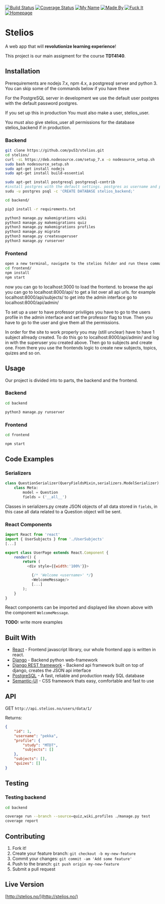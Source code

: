 [![Build Status](https://www.travis-ci.org/pu53/stelios.svg?branch=master)](https://www.travis-ci.org/pu53/stelios)
[![Coverage Status](https://img.shields.io/badge/Coverage-LOL-red.svg)](https://coveralls.io/github/pu53/stelios?branch=master)
[![My Name](https://img.shields.io/badge/My%20Name-Jeff-green.svg)](http://images2.storyjumper.com/transcoder.png?trim&id=16-4hltn1jwl3-il14efj9&maxw=512&maxh=512)
[![Made By](https://img.shields.io/badge/Made%20By-Andreas-blue.svg)](https://upload.wikimedia.org/wikipedia/commons/thumb/2/21/Sabaoth_icon_%28Russia%2C_19_c.%29_2.jpeg/220px-Sabaoth_icon_%28Russia%2C_19_c.%29_2.jpeg)
[![Fuck It](https://img.shields.io/badge/Fuck%20It-Ship%20It-yellow.svg)](http://images2.storyjumper.com/transcoder.png?trim&id=16-4hltn1jwl3-il14efj9&maxw=512&maxh=512)
[![Homepage](https://img.shields.io/badge/You%20Are%20In-Homepage-lightgrey.svg)](http://stelios.no)

# Stelios
A web app that will **revolutionize learning experience**!

This project is our main assigment for the course **TDT4140**.

## Installation
Prerequirements are nodejs 7.x, npm 4.x, a postgresql server and python 3. You can skip some of the commands below if you have these

For the PostgreSQL server in development we use the default user postgres with the default password postgres.

If you set up this in production You must also make a user, stelios_user.

You must also give stelios_user all permissions for the database stelios_backend if in production.

### Backend
```bash
git clone https://github.com/pu53/stelios.git
cd stelios/
curl -sL https://deb.nodesource.com/setup_7.x -o nodesource_setup.sh
sudo bash nodesource_setup.sh
sudo apt-get install nodejs
sudo apt-get install build-essential

sudo apt-get install postgresql postgresql-contrib
#install postgres with the default settings. postgres as username and postgres as password. You can look at backend/backend/settings/settings_dev.py if you want to look for the settings related with the database.
sudu -u postgres psql -c 'CREATE DATABASE stelios_backend;'

cd backend/

pip3 install -r requirements.txt

python3 manage.py makemigrations wiki
python3 manage.py makemigrations quiz
python3 manage.py makemigrations profiles
python3 manage.py migrate
python3 manage.py createsuperuser
python3 manage.py runserver
```

### Frontend
```bash
open a new terminal, navigate to the stelios folder and run these commands
cd frontend/
npm install
npm start
```

now you can go to localhost:3000 to load the frontend.
to browse the api you can go to localhost:8000/api/ to get a list over all api urls. for example localhost:8000/api/subjects/
to get into the admin interface go to localhost:8000/api/admin/

To set up a user to have professor priviliges you have to go to the users profile in the admin interface and set the professor flag to true.
Then you have to go to the user and give them all the permissions.

In order for the site to work properly you may (still unclear) have to have 1 subject allready created. To do this go to
localhost:8000/api/admin/ and log in with the superuser you created above. Then go to subjects and create one. From there you use the frontends logic to create new subjects, topics, quizes and so on.


## Usage
Our project is divided into to parts, the backend and the frontend.
### Backend
```bash
cd backend

python3 manage.py runserver
```

### Frontend

```bash
cd frontend

npm start
```



## Code Examples

### Serializers
```python
class QuestionSerializer(QueryFieldsMixin,serializers.ModelSerializer):
	class Meta:
		model = Question
		fields = ('__all__')
```
Classes in serializers.py create JSON objects of all data stored in `fields`, in this case all data related to a Question object will be sent.

### React Components

```js
import React from 'react'
import { UserSubjects } from './UserSubjects'
[...]

export class UserPage extends React.Component {
    render() {
        return (
          <div style={{width:'100%'}}>

            {/* 'Welcome <username>' */}
            <WelcomeMessage/>
            [...]
        );
    }
}

```

React components can be imported and displayed like shown above with the component `WelcomeMessage`.

**TODO:** write more examples


## Built With

* [React](https://facebook.github.io/react/) - Frontend javascript library, our whole frontend app is written in react.
* [Django](https://www.djangoproject.com/) - Backend python web-framework
* [Django REST framework](http://www.django-rest-framework.org/) - Backend api framework built on top of django, creates the JSON api interface
* [PostgreSQL](https://www.postgresql.org/) - A fast, reliable and production ready SQL database
* [Semantic-UI](https://semantic-ui.com/) - CSS framework thats easy, comfortable and fast to use

## API

GET `http://api.stelios.no/users/data/1/`

Returns:

```json
{
    "id": 1,
    "username": "pekka",
    "profile": {
        "study": "MTDT",
        "subjects": []
    },
    "subjects": [],
    "quizes": []
}
```

## Testing

### Testing backend
```bash
cd backend

coverage run --branch --source=quiz,wiki,profiles ./manage.py test
coverage report
```

## Contributing

1. Fork it!
2. Create your feature branch: `git checkout -b my-new-feature`
3. Commit your changes: `git commit -am 'Add some feature'`
4. Push to the branch: `git push origin my-new-feature`
5. Submit a pull request

## Live Version

[http://stelios.no/](http://stelios.no/)
